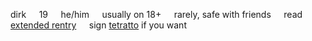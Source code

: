dirk⠀⠀19⠀⠀he/him⠀⠀usually on 18+⠀⠀rarely, safe with friends⠀⠀read [extended rentry](https://rentry.co/heartprince)⠀⠀sign [tetratto](https://tetratto.com/@princeofheart) if you want
